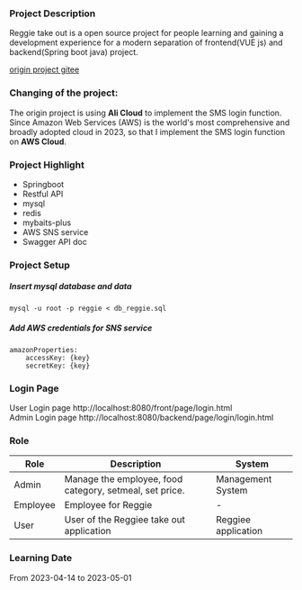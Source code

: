 ### Project Description
Reggie take out is a open source project for people learning and gaining a development experience for a modern separation of frontend(VUE js) and backend(Spring boot java) project.

[origin project gitee](https://gitee.com/itxinfei/reggie)

### Changing of the project: 
The origin project is using **Ali Cloud** to implement the SMS login function. Since Amazon Web Services (AWS) is the world's most comprehensive and broadly adopted cloud in 2023, so that I implement the SMS login function on **AWS Cloud**.

### Project Highlight

- Springboot
- Restful API
- mysql
- redis
- mybaits-plus
- AWS SNS service
- Swagger API doc

### Project Setup
##### Insert mysql database and data
```
mysql -u root -p reggie < db_reggie.sql
```
##### Add AWS credentials for SNS service
```
amazonProperties:
    accessKey: {key}
    secretKey: {key}
```

### Login Page
User Login page http://localhost:8080/front/page/login.html
<br/>
Admin Login page http://localhost:8080/backend/page/login/login.html
 
### Role
|Role  | Description | System |
|------------- | ------------- | ------------- |
|Admin  | Manage the employee, food category, setmeal, set price. | Management System|
|Employee  | Employee for Reggie | -|
|User | User of the Reggiee take out application | Reggiee application|

### Learning Date
From 2023-04-14 to 2023-05-01
